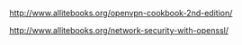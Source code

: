 http://www.allitebooks.org/openvpn-cookbook-2nd-edition/


http://www.allitebooks.org/network-security-with-openssl/
